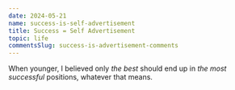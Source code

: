 ```yaml
---
date: 2024-05-21
name: success-is-self-advertisement
title: Success = Self Advertisement
topic: life
commentsSlug: success-is-advertisement-comments
---
```


When younger, I believed only *the best* should end up in *the most successful* positions, whatever that means.

[cut]:: 
